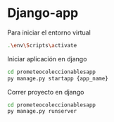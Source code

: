 # Django-app

Para iniciar el entorno virtual

```sh
.\env\Scripts\activate
```

Iniciar aplicación en django

```sh
cd prometeocoleccionablesapp
py manage.py startapp {app_name}
```

Correr proyecto en django

```sh
cd prometeocoleccionablesapp
py manage.py runserver
```
